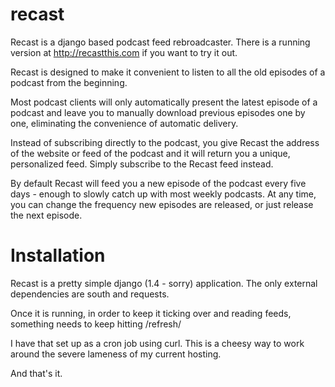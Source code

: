 recast
======

Recast is a django based podcast feed rebroadcaster.  There is a running version at http://recastthis.com if you want to try it out.

Recast is designed to make it convenient to listen to all the old episodes of a podcast from the beginning.

Most podcast clients will only automatically present the latest episode of a podcast and leave you to manually download previous episodes one by one, eliminating the convenience of automatic delivery.

Instead of subscribing directly to the podcast, you give Recast the address of the website or feed of the podcast and it will return you a unique, personalized feed. Simply subscribe to the Recast feed instead.

By default Recast will feed you a new episode of the podcast every five days - enough to slowly catch up with most weekly podcasts. At any time, you can change the frequency new episodes are released, or just release the next episode.

Installation
============

Recast is a pretty simple django (1.4 - sorry) application.  The only external dependencies are south and requests.

Once it is running, in order to keep it ticking over and reading feeds, something needs to keep hitting /refresh/

I have that set up as a cron job using curl.  This is a cheesy way to work around the severe lameness of my current hosting.

And that's it.

